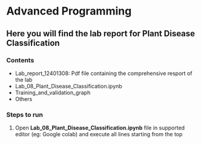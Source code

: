 # Advanced Programming

## Here you will find the lab report for Plant Disease Classification

### Contents 

- Lab_report_12401308: Pdf file containing the comprehensive resport of the lab 
- Lab_08_Plant_Disease_Classification.ipynb
- Training_and_validation_graph
- Others
  
### Steps to run
1. Open **Lab_08_Plant_Disease_Classification.ipynb** file in supported editor (eg: Google colab) and execute all lines starting from the top
